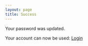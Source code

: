 ```yaml
---
layout: page
title: Success
---
```

Your password was updated.

Your account can now be used: [Login](/pages/login.sf.html)
